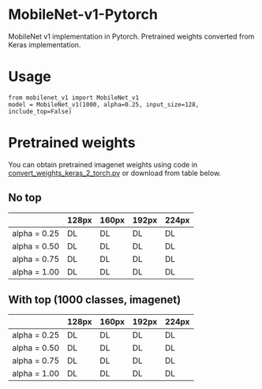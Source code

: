 # MobileNet-v1-Pytorch
MobileNet v1 implementation in Pytorch. Pretrained weights converted from Keras implementation.

# Usage

```
from mobilenet_v1 import MobileNet_v1
model = MobileNet_v1(1000, alpha=0.25, input_size=128, include_top=False)
```

# Pretrained weights

You can obtain pretrained imagenet weights using code in [convert_weights_keras_2_torch.py](https://github.com/ZFTurbo/MobileNet-v1-Pytorch/blob/master/convert_weights_keras_2_torch.py) or download from table below.

## No top

|  | 128px | 160px | 192px | 224px |
| ------------- | ------------- | ------------- | ------------- | ------------- |
| alpha = 0.25  | DL | DL | DL | DL |
| alpha = 0.50  | DL | DL | DL | DL |
| alpha = 0.75  | DL | DL | DL | DL |
| alpha = 1.00  | DL | DL | DL | DL |

## With top (1000 classes, imagenet)

|  | 128px | 160px | 192px | 224px |
| ------------- | ------------- | ------------- | ------------- | ------------- |
| alpha = 0.25  | DL | DL | DL | DL |
| alpha = 0.50  | DL | DL | DL | DL |
| alpha = 0.75  | DL | DL | DL | DL |
| alpha = 1.00  | DL | DL | DL | DL |


